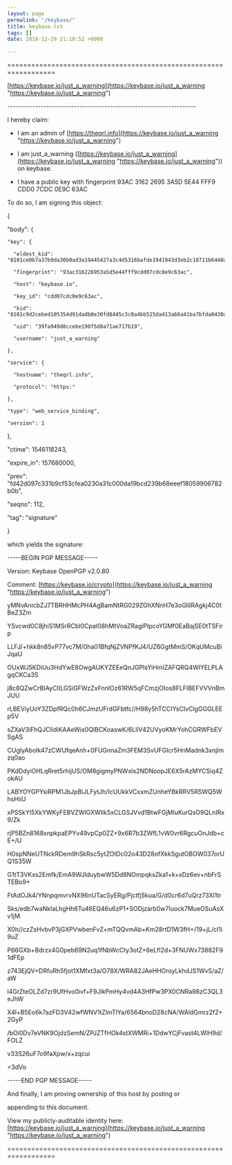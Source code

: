 ```yaml
---
layout: page
permalink: "/keybase/"
title: keybase.txt
tags: []
date: 2018-12-29 21:18:52 +0000

---
```

==================================================================

[https://keybase.io/just_a_warning](https://keybase.io/just_a_warning "https://keybase.io/just_a_warning")

\--------------------------------------------------------------------

I hereby claim:

  * I am an admin of [https://theqrl.info](https://keybase.io/just_a_warning "https://keybase.io/just_a_warning")

  * I am just_a_warning ([https://keybase.io/just_a_warning](https://keybase.io/just_a_warning "https://keybase.io/just_a_warning")) on keybase.

  * I have a public key with fingerprint 93AC 3162 2695 3A5D 5E44  FFF9 CDD0 7CDC 0E9C 63AC

To do so, I am signing this object:

{

  "body": {

    "key": {

      "eldest_kid": "0101ce0b7a37b9da30b0ad3a19445427a3c4d5316bafde1941943d3eb2c18711b6440a",

      "fingerprint": "93ac316226953a5d5e44fff9cdd07cdc0e9c63ac",

      "host": "keybase.io",

      "key_id": "cdd07cdc0e9c63ac",

      "kid": "0101c9d2cebed105354d91dadb0e30fd8445c3c0a4bb525da413a66a41ba7bfda0430a",

      "uid": "39fa949d8ccebe190f5d8a71ae717b19",

      "username": "just_a_warning"

    },

    "service": {

      "hostname": "theqrl.info",

      "protocol": "https:"

    },

    "type": "web_service_binding",

    "version": 1

  },

  "ctime": 1546118243,

  "expire_in": 157680000,

  "prev": "fd42d097c331b9cf53cfea0230a31c000da19bcd239b68eeef18059906782b0b",

  "seqno": 112,

  "tag": "signature"

}

which yields the signature:

\-----BEGIN PGP MESSAGE-----

Version: Keybase OpenPGP v2.0.80

Comment: [https://keybase.io/crypto](https://keybase.io/just_a_warning "https://keybase.io/just_a_warning")

yMNvAnicbZJ7TBRHHMcPH4AgBamNtRG029ZGhXNnH7e3oGliIRAgkj4C0tBeZ3Zm

YSvcwd0C8jhiS1MSrRCbI0CpaI08hMtVoaZRagiPlpcoYGMf0EaBajSE0tTSFirp

LLFJ/+hkk8n85vP77vc7M/0ha01BfqNjZVNPfKJ4/UZ6GgtMmS/OKqUMcuBiJqaU

OUxWJ5KDiUu3HdYwE8OwgAUKYZEEeQnJGPIsYiHmIZAFQRQ4WlYELPLAgqCKCa3S

j8c8QZwCrBIAyCIILGSiGFWzZxFnnlOz61RW5qFCmzjOIos8FLFIBEFVVVnBmJUU

rLBEViyUoY3ZDpfRQc0h6CJmzUFrdGFbtfc//H98y5hTCCIYsCIvClgGGGLEEp5V

sZXaV3iFhQJCIidiKAAeWix0QlBCKoaswK/6LliV42UVyoKMrYohCGRWFbEVSgAS

CUgIyAboIk47zCWUfqeAnh+0FUGnnaZm3FEM3SvUFGIcr5HnMadnk3xnjlmzq0ao

PKdDdyiOHLqRret5rhijUS/OM8gigmyPNWxIs2NDNoopJE6X5rAzMYCSiq4ZokAU

LABYOYGPYsiRPM1JbJpBiJLFytJh/IcUUkkVCxxmZUnheYBkRRV5RSWQ5WhsHiiU

xPSSkYI5XkYWKyFEBVZWlGXWIlk5xCLGSJVvd1BtwFGjMIuKurQsO9QLnIRx9/Zk

rjP5BZn8168xnpkpaEPYv49vpCp0ZZ+9x6R7b3ZWfL1vW0vr6RgcuOnJdb+cE+/U

H0spNNeUTNckRDem9hSkRsc5ytZOtDc02o43D28ofXkkSgutOBOW037orUQ1S35W

G1tT3VKxs2Emfk/EmA9WJIduybwW5Dd8NOmpqksZka1+k+xDz6ev+nbFrSTEBo9+

FtAdOJk4/YNnpqmvrvNX96nUTacSyERg/Pjctfj5kua/G/d0cr6d7uQrz73Xl1tr

Sks/edb7waNkIaLhgHh6Tu46EQ46u6zP1+SODjzarb0w7Iuock7MueOSuAsXv1jM

X0h//czZsHvbvP3jGXPVwbenFvZ+mTQQvmAb+Km28rtD1W3fH+/19+jL/cl1i9uZ

P66GXb+Bdrzx4G0peb69N2uq1fNbWcCty3otZ+6eLfl2d+3FNUWx73882F91dFEp

z743EjQV+DRfuRh5fjot1XMfxt3a/O78X/WRA82JAeHHOroyLkhdJS1WvS/aZ/aW

l4GrZteOLZd7zr9UfHvo0ivf+F9JlkPmHy4vd4A3HfPw3PX0CNRa98zC3QL3eJhW

X4l+B5Eo6k7azFD3V42wfWNV1tZlmTlYa/6564bnoD28cNA/WAldGmrz2fZ+2GyP

/bOi0Dv7eVNK9OjdzSemN/ZPJZTfHOk4stXWMRi+1DdwYCjFvast4LWlH9d/FOLZ

v33S26uF7o9faXpw/x+zqcui

=3dVo

\-----END PGP MESSAGE-----

And finally, I am proving ownership of this host by posting or

appending to this document.

View my publicly-auditable identity here: [https://keybase.io/just_a_warning](https://keybase.io/just_a_warning "https://keybase.io/just_a_warning")

==================================================================